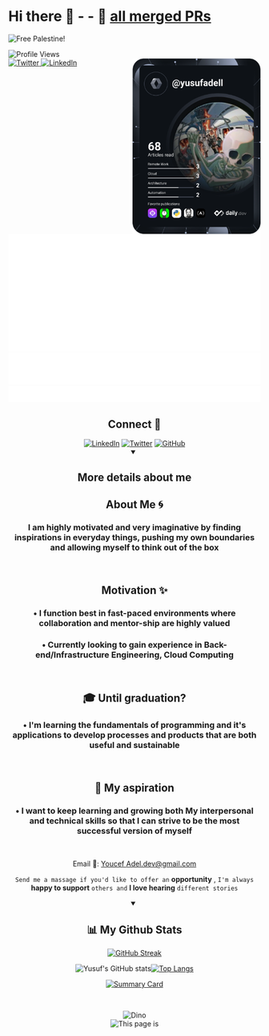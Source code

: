 
# Hi there 👋 - - 🔭  [all merged PRs](https://github.com/pulls?q=is%3Apr+author%3Aimperiumx+archived%3Afalse+is%3Amerged+)

![Free Palestine!](https://camo.githubusercontent.com/1001b2e8cc187a1b0f6d763935ab994a4a79c0090e13752ad68027b8111b152f/68747470733a2f2f62616467652e74656368666f7270616c657374696e652e6f72672f64656661756c74)

<img src="https://komarev.com/ghpvc/?username=IMperiumX&style=flat-square&color=blue" alt="Profile Views"/>

<div align="left">
  <a href="https://twitter.com/WHYUSUF_">
    <img
      src="https://img.shields.io/twitter/follow/WHYUSUF_?label=Twitter&logo=twitter&style=flat-square&color=1da1f2&logoColor=ffffff"
      alt="Twitter"
    />
  </a>
  <a href="https://www.linkedin.com/in/yusufadell/">
    <img
      src="https://img.shields.io/static/v1?logo=linkedin&style=flat-square&color=0072b1&label=LinkedIn&message=%E2%98%86"
      alt="LinkedIn"
    />
  </a>

  <a href="https://app.daily.dev/yusufadell" target="_blank">
    <img
      width="256"
      align="right"
      src="https://github.com/imperiumx/imperiumx/blob/devcard/devcard.svg"
      alt="Yusuf Adel's Dev Card"
    />
  </a>
</div>

![Metrics](https://raw.githubusercontent.com/imperiumx/imperiumx/github-metrics/github-metrics.svg)
![Notable contributions](https://raw.githubusercontent.com/imperiumx/imperiumx/github-metrics/notable.svg)
![Achievements](https://raw.githubusercontent.com/imperiumx/imperiumx/github-metrics/achievements.svg)

<div align="center">

<h2> Connect 👀</h2>
<a href = 'https://www.linkedin.com/in/yusufadell'> <img width='35' src="https://skillicons.dev/icons?i=linkedin"
alt="LinkedIn"
/></a>
<a href = 'https://www.twitter.com/WHYUSUF_'> <img width='35' src="https://skillicons.dev/icons?i=twitter"
alt="Twitter"
/></a>
<a href = 'https://www.github.com/imperiumx'> <img width='35' src="https://skillicons.dev/icons?i=github"
alt="GitHub"
/></a>
<br>
 <details open>
    <summary><h2> More details about me</h2></summary>

## About Me 🌀

### I am highly motivated and very imaginative by finding inspirations in everyday things, pushing my own boundaries and allowing myself to think out of the box

<br>

## Motivation ✨

### • I function best in fast-paced environments where collaboration and mentor-ship are highly valued

### • Currently looking to gain experience in Back-end/Infrastructure Engineering, Cloud Computing

<br>

## 🎓 Until graduation?

### • I'm learning the fundamentals of programming and it's applications to develop processes and products that are both useful and sustainable

<br>

## 🔭 My aspiration

### • I want to keep learning and growing both My interpersonal and technical skills so that I can strive to be the most successful version of myself

<br>

</details>

Email 💌: <a href="mailto:yusufadell.dev@gmail.com" title="Gmail">Youcef Adel.dev@gmail.com</a>

`Send me a massage if you'd like to offer an` **opportunity** , `I'm always` **happy to support** `others and` **I love hearing** `different stories`

<details open>
    <summary><h2>📊 My Github Stats</h2></summary>
<div align="center">

[![GitHub Streak](https://github-readme-streak-stats.herokuapp.com/?user=imperiumx&theme=neon-palenight&date_format=M%20j%5B%2C%20Y%5D)](https://github-readme-streak-stats.herokuapp.com/?user=imperiumx&theme=neon-palenight&date_format=M%20j%5B%2C%20Y%5D)

![Yusuf's GitHub stats](https://github-readme-stats.vercel.app/api?username=imperiumx&hide=contribs&show_icons=true&theme=radical)[![Top Langs](https://github-readme-stats.vercel.app/api/top-langs/?username=imperiumx&layout=compact&theme=radical)](https://github.com/anuraghazra/github-readme-stats)

[![Summary Card](https://raw.githubusercontent.com/imperiumx/-profile-summary-cards/master/profile-summary-card-output/dracula/0-profile-details.svg)](https://github.com/vn7n24fzkq/github-profile-summary-cards)

<br>

<img src="https://github.com/SP-XD/SP-XD/blob/main/images/dino_rounded.gif?raw=true" href="https://github.com/SP-XD" width="700" alt="Dino" /><br>
<img src="https://github.com/SP-XD/SP-XD/blob/main/images/this_page_is.gif?raw=true"  width="300" alt="This page is" />
</div>

</details>
